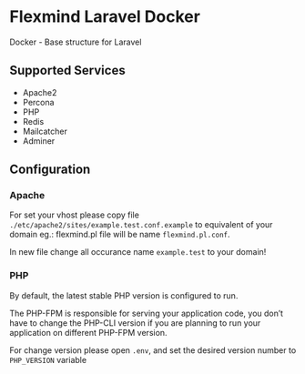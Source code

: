 # Flexmind Laravel Docker

Docker - Base structure for Laravel

## Supported Services
- Apache2
- Percona
- PHP
- Redis
- Mailcatcher
- Adminer

## Configuration

### Apache

For set your vhost please copy file `./etc/apache2/sites/example.test.conf.example` to equivalent of your domain eg.: flexmind.pl file will be name `flexmind.pl.conf`. 

In new file change all occurance name `example.test` to your domain!

### PHP

By default, the latest stable PHP version is configured to run.

The PHP-FPM is responsible for serving your application code, you don’t have to change the PHP-CLI version if you are planning to run your application on different PHP-FPM version.

For change version please open `.env`, and set the desired version number to `PHP_VERSION` variable
